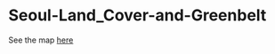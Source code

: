 # Seoul-Land_Cover-and-Greenbelt
See the map [here](https://jebowe3.github.io/Atlas/My_Maps/Seoul-Land_Cover-and-Greenbelt/index.html)
